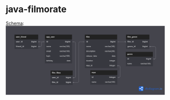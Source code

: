 # java-filmorate

[Schema](https://dbdiagram.io/d/6325baed0911f91ba5d18e8e):
![Schema](.\Schema.png)
